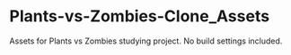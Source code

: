 # Plants-vs-Zombies-Clone_Assets
 Assets for Plants vs Zombies studying project. No build settings included.

